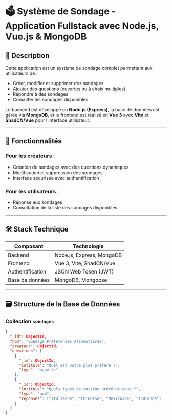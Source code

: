 # 🗳️ Système de Sondage - Application Fullstack avec Node.js, Vue.js & MongoDB

## 📌 Description

Cette application est un système de sondage complet permettant aux utilisateurs de :

- Créer, modifier et supprimer des sondages
- Ajouter des questions (ouvertes ou à choix multiples)
- Répondre à des sondages
- Consulter les sondages disponibles

Le backend est développé en **Node.js (Express)**, la base de données est gérée via **MongoDB**, et le frontend est réalisé en **Vue 3** avec **Vite** et **ShadCN/Vue** pour l’interface utilisateur.

---

## 📁 Fonctionnalités

### Pour les créateurs :
- Création de sondages avec des questions dynamiques
- Modification et suppression des sondages
- Interface sécurisée avec authentification

### Pour les utilisateurs :
- Réponse aux sondages
- Consultation de la liste des sondages disponibles

---

## 🛠️ Stack Technique

| Composant       | Technologie                      |
|----------------|----------------------------------|
| Backend         | Node.js, Express, MongoDB        |
| Frontend        | Vue 3, Vite, ShadCN/Vue          |
| Authentification| JSON Web Token (JWT)              |
| Base de données | MongoDB, Mongoose                 |

---

## 🗃️ Structure de la Base de Données

### Collection `sondages`

```json
{
  "_id": ObjectId,
  "nom": "Sondage Préférences Alimentaires",
  "createur": ObjectId,
  "questions": [
    {
      "_id": ObjectId,
      "intitule": "Quel est votre plat préféré ?",
      "type": "ouverte"
    },
    {
      "_id": ObjectId,
      "intitule": "Quels types de cuisine préférez-vous ?",
      "type": "qcm",
      "reponses": ["Italienne", "Chinoise", "Mexicaine", "Indienne"]
    }
  ]
}
